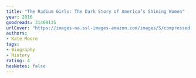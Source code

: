 ```yaml
---
title: "The Radium Girls: The Dark Story of America’s Shining Women"
year: 2016
goodreads: 31409135
urlCover: "https://images-na.ssl-images-amazon.com/images/S/compressed.photo.goodreads.com/books/1496007867i/31409135.jpg"
authors:
- Kate Moore
tags:
- Biography
- History
rating: 4
hasNotes: false
---
```


